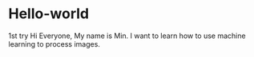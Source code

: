 # Hello-world
1st try
Hi Everyone,
My name is Min.  I want to learn how to use machine learning to process images.
